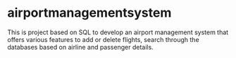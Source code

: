 # airportmanagementsystem
This is project based on SQL to develop an airport management system that offers various features to add or delete flights, search through the databases based on airline 
and passenger details. 
